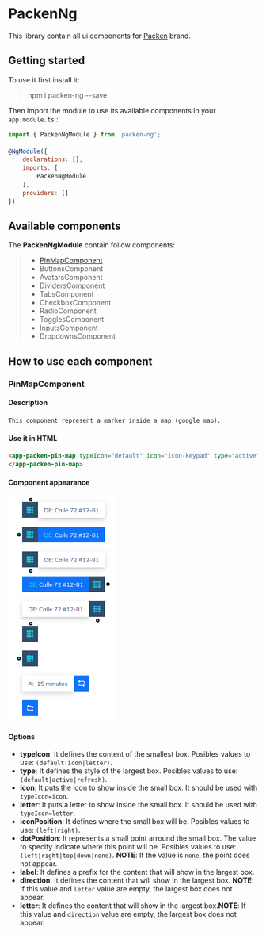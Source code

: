 # PackenNg

This library contain all ui components for [Packen](https://packen.co) brand.

## Getting started

To use it first install it:

> npm i packen-ng --save

Then import the module to use its available components in your `app.module.ts` :

``` javascript
import { PackenNgModule } from 'packen-ng';

@NgModule({
    declarations: [],
    imports: [
        PackenNgModule
    ],
    providers: []
})
```

## Available components

The **PackenNgModule** contain follow components:

>
> * [PinMapComponent](#PinMapComponent)
> * ButtonsComponent
> * AvatarsComponent
> * DividersComponent
> * TabsComponent
> * CheckboxComponent
> * RadioComponent
> * TogglesComponent
> * InputsComponent
> * DropdownsComponent
>

## How to use each component

### PinMapComponent

#### Description

``` 
This component represent a marker inside a map (google map).
```

#### Use it in HTML

``` html
<app-packen-pin-map typeIcon="default" icon="icon-keypad" type="active" [label]="'somelabel" [direction]="somedescription" iconPosition="left" dotPosition="down">
</app-packen-pin-map>
```

#### Component appearance

![](https://github.com/Packen-SAS/components-ng/blob/master/src/assets/examples/packen-pin.png)

#### Options

 - **typeIcon**: It defines the content of the smallest box. Posibles values to use: `(default|icon|letter)`.
 - **type**: It defines the style of the largest box. Posibles values to use: `(default|active|refresh)`.
 - **icon**: It puts the icon to show inside the small box. It should be used with `typeIcon=icon`.
 - **letter**: It puts a letter to show inside the small box. It should be used with `typeIcon=letter`.
 - **iconPosition**: It defines where the small box will be. Posibles values to use: `(left|right)`.
 - **dotPosition**: It represents a small point arround the small box. The value to specify indicate where this point will be. Posibles values to use: `(left|right|top|down|none)`. **NOTE**: If the value is `none`, the point does not appear.
 - **label**: It defines a prefix for the content that will show in the largest box.
 - **direction**: It defines the content that will show in the largest box. **NOTE**: If this value and `letter` value are empty, the largest box does not appear.
 - **letter**: It defines the content that will show in the largest box.**NOTE**: If this value and `direction` value are empty, the largest box does not appear.
